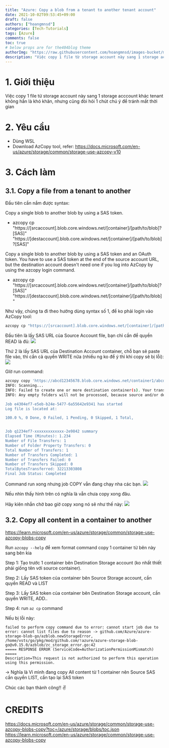 ```yaml
---
title: "Azure: Copy a blob from a tenant to another tenant account"
date: 2021-10-02T09:53:45+09:00
draft: false
authors: ["hoangmnsd"]
categories: [Tech-Tutorials]
tags: [Azure]
comments: false
toc: true
# below props are for the404blog theme
authorImg: "https://raw.githubusercontent.com/hoangmnsd/images-bucket/master/static/images/hoangmsnd-avatar001.jpg"
description: "Việc copy 1 file từ storage account này sang 1 storage acccount khác tenant không hẳn là khó khăn, nhưng cũng đòi hỏi 1 chút chú ý để tránh mất thời gian."
---
```


# 1. Giới thiệu

Việc copy 1 file từ storage account này sang 1 storage acccount khác tenant không hẳn là khó khăn, nhưng cũng đòi hỏi 1 chút chú ý để tránh mất thời gian 

# 2. Yêu cầu

- Dùng WSL
- Download AzCopy tool, refer: https://docs.microsoft.com/en-us/azure/storage/common/storage-use-azcopy-v10

# 3. Cách làm

## 3.1. Copy a file from a tenant to another

Đầu tiên cần nắm được syntax: 

Copy a single blob to another blob by using a SAS token.

  - azcopy cp "https://[srcaccount].blob.core.windows.net/[container]/[path/to/blob]?[SAS]" "https://[destaccount].blob.core.windows.net/[container]/[path/to/blob]?[SAS]"

Copy a single blob to another blob by using a SAS token and an OAuth token. You have to use a SAS token at the end of the source account URL, but the destination account doesn't need one if you log into AzCopy by using the azcopy login command.

  - azcopy cp "https://[srcaccount].blob.core.windows.net/[container]/[path/to/blob]?[SAS]" "https://[destaccount].blob.core.windows.net/[container]/[path/to/blob]"

Như vậy, chúng ta đi theo hướng dùng syntax số 1, để ko phải login vào AzCopy tool:  
```sh
azcopy cp "https://[srcaccount].blob.core.windows.net/[container]/[path/to/blob]?[SAS]" "https://[destaccount].blob.core.windows.net/[container]/[path/to/blob]?[SAS]"
```

Đầu tiên là lấy SAS URL của Source Account file, bạn chỉ cần để quyền READ là đủ:
![](https://raw.githubusercontent.com/hoangmnsd/images-bucket/master/static/images/azure-azcopy-sas-sourceacc.jpg)

Thứ 2 là lấy SAS URL của Destination Account container, chỗ bạn sẽ paste file vào, thì cần cả quyền WRITE nữa (nhiều ng ko để ý thì khi copy sẽ bị lỗi):
![](https://raw.githubusercontent.com/hoangmnsd/images-bucket/master/static/images/azure-azcopy-sas-destacc.jpg)

GIờ run command:
```sh
azcopy copy 'https://abcd12345678.blob.core.windows.net/container1/abcd123455666.zip?sp=r&st=2020-10-08T15:32:23Z&se=2020-10-09T23:32:23Z&spr=https&sv=2020-08-04&sr=b&sig=UP7bXNoIbXNoIbXNoIbXNoIbXNoIbXNoIbXNoIw%3D' 'https://abc1234.blob.core.windows.net/container2?sp=racwl&st=2020-10-09T16:11:19Z&se=2020-10-12T00:11:19Z&spr=https&sv=2020-08-04&sr=c&sig=idW348Um3AQ348Um3AQj348Um3AQj348Um3AQjjxe4%3D'
INFO: Scanning...
INFO: Failed to create one or more destination container(s). Your transfers may still succeed if the container already exists.
INFO: Any empty folders will not be processed, because source and/or destination doesn't have full folder support

Job e4304ef7-e5eb-b24e-5477-6a55642e9341 has started
Log file is located at: 

100.0 %, 0 Done, 0 Failed, 1 Pending, 0 Skipped, 1 Total,


Job q1234ef7-xxxxxxxxxxxxx-2e9842 summary
Elapsed Time (Minutes): 1.234
Number of File Transfers: 1
Number of Folder Property Transfers: 0
Total Number of Transfers: 1
Number of Transfers Completed: 1
Number of Transfers Failed: 0
Number of Transfers Skipped: 0
TotalBytesTransferred: 32213303808
Final Job Status: Completed
```
 
Command run xong nhưng job COPY vẫn đang chạy nha các bạn. 
![](https://raw.githubusercontent.com/hoangmnsd/images-bucket/master/static/images/azure-azcopy-result-destacc.jpg)

Nếu nhìn thấy hình trên có nghĩa là vẫn chưa copy xong đâu. 

Hãy kiên nhẫn chờ bao giờ copy xong nó sẽ như thế này:
![](https://raw.githubusercontent.com/hoangmnsd/images-bucket/master/static/images/azure-azcopy-result-destacc-ok.jpg)

## 3.2. Copy all content in a container to another

https://learn.microsoft.com/en-us/azure/storage/common/storage-use-azcopy-blobs-copy

Run `azcopy --help` để xem format command copy 1 container từ bên này sang bên kia

Step 1: Tạo trước 1 container bên Destination Storage account (ko nhất thiết phải giống tên với source container).

Step 2: Lấy SAS token của container bên Source Storage account, cần quyền READ và LIST  

Step 3: Lấy SAS token của container bên Destination Storage account, cần quyền WRITE, ADD..

Step 4: run `az cp` command

Nếu bị lỗi này:  

```
failed to perform copy command due to error: cannot start job due to error: cannot list files due to reason -> github.com/Azure/azure-storage-blob-go/azblob.newStorageError, /home/vsts/go/pkg/mod/github.com/!azure/azure-storage-blob-go@v0.15.0/azblob/zc_storage_error.go:42
===== RESPONSE ERROR (ServiceCode=AuthorizationPermissionMismatch) =====
Description=This request is not authorized to perform this operation using this permission.
```
-> Nghĩa là Vì mình đang copy All content từ 1 container nên Source SAS cần quyền LIST, cần tạo lại SAS token

Chúc các bạn thành công!! ✌

# CREDITS

https://docs.microsoft.com/en-us/azure/storage/common/storage-use-azcopy-blobs-copy?toc=/azure/storage/blobs/toc.json  
https://learn.microsoft.com/en-us/azure/storage/common/storage-use-azcopy-blobs-copy  